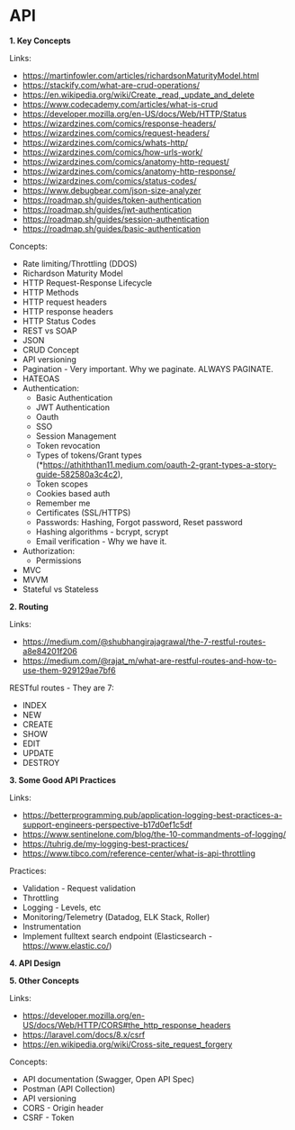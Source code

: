 # API

**1. Key Concepts**

Links:

   * https://martinfowler.com/articles/richardsonMaturityModel.html
   * https://stackify.com/what-are-crud-operations/
   * https://en.wikipedia.org/wiki/Create,_read,_update_and_delete
   * https://www.codecademy.com/articles/what-is-crud
   * https://developer.mozilla.org/en-US/docs/Web/HTTP/Status
   * https://wizardzines.com/comics/response-headers/
   * https://wizardzines.com/comics/request-headers/
   * https://wizardzines.com/comics/whats-http/
   * https://wizardzines.com/comics/how-urls-work/
   * https://wizardzines.com/comics/anatomy-http-request/
   * https://wizardzines.com/comics/anatomy-http-response/
   * https://wizardzines.com/comics/status-codes/
   * https://www.debugbear.com/json-size-analyzer
   * https://roadmap.sh/guides/token-authentication
   * https://roadmap.sh/guides/jwt-authentication
   * https://roadmap.sh/guides/session-authentication
   * https://roadmap.sh/guides/basic-authentication
   
Concepts:

* Rate limiting/Throttling (DDOS) 
* Richardson Maturity Model
* HTTP Request-Response Lifecycle 
* HTTP Methods 
* HTTP request headers
* HTTP response headers
* HTTP Status Codes
* REST vs SOAP
* JSON
* CRUD Concept
* API versioning
* Pagination - Very important. Why we paginate. ALWAYS PAGINATE.
* HATEOAS
* Authentication: 
    - Basic Authentication
    - JWT Authentication
    - Oauth
    - SSO
    - Session Management
    - Token revocation
    - Types of tokens/Grant types (*https://athiththan11.medium.com/oauth-2-grant-types-a-story-guide-582580a3c4c2), 
    - Token scopes
    - Cookies based auth
    - Remember me
    - Certificates (SSL/HTTPS)
    - Passwords: Hashing, Forgot password, Reset password
    - Hashing algorithms - bcrypt, scrypt
    - Email verification - Why we have it. 
* Authorization:
    - Permissions
* MVC
* MVVM  
* Stateful vs Stateless  
    

**2. Routing**

Links:

   * https://medium.com/@shubhangirajagrawal/the-7-restful-routes-a8e84201f206
   * https://medium.com/@rajat_m/what-are-restful-routes-and-how-to-use-them-929129ae7bf6

RESTful routes - They are 7:

* INDEX
* NEW
* CREATE
* SHOW
* EDIT
* UPDATE
* DESTROY

**3. Some Good API Practices**   

Links:

   * https://betterprogramming.pub/application-logging-best-practices-a-support-engineers-perspective-b17d0ef1c5df
   * https://www.sentinelone.com/blog/the-10-commandments-of-logging/
   * https://tuhrig.de/my-logging-best-practices/
   * https://www.tibco.com/reference-center/what-is-api-throttling

Practices:

* Validation - Request validation
* Throttling
* Logging - Levels, etc
* Monitoring/Telemetry (Datadog, ELK Stack, Roller)
* Instrumentation
* Implement fulltext search endpoint (Elasticsearch - https://www.elastic.co/)

**4. API Design** 

**5. Other Concepts**

Links:

   * https://developer.mozilla.org/en-US/docs/Web/HTTP/CORS#the_http_response_headers
   * https://laravel.com/docs/8.x/csrf
   * https://en.wikipedia.org/wiki/Cross-site_request_forgery
   
Concepts:

* API documentation (Swagger, Open API Spec)
* Postman (API Collection)
* API versioning
* CORS - Origin header 
* CSRF - Token 

